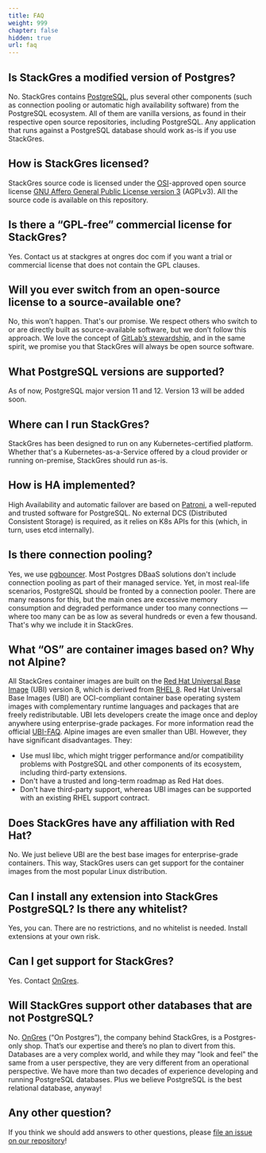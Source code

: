 ```yaml
---
title: FAQ
weight: 999
chapter: false
hidden: true
url: faq
---
```


## Is StackGres a modified version of Postgres?

No. StackGres contains [PostgreSQL](https://www.postgresql.org/), plus several other components (such as connection pooling or automatic high availability software) from the PostgreSQL ecosystem. All of them are vanilla versions, as found in their respective open source repositories, including PostgreSQL. Any application that runs against a PostgreSQL database should work as-is if you use StackGres.

## How is StackGres licensed?

StackGres source code is licensed under the [OSI](https://opensource.org/licenses)-approved open source license [GNU Affero General Public License version 3](https://www.gnu.org/licenses/agpl-3.0.en.html) (AGPLv3). All the source code is available on this repository.

## Is there a “GPL-free” commercial license for StackGres?

Yes. Contact us at stackgres at ongres doc com if you want a trial or commercial license that does not contain the GPL clauses.

## Will you ever switch from an open-source license to a source-available one?

No, this won’t happen. That's our promise. We respect others who switch to or are directly built as source-available software, but we don’t follow this approach. We love the concept of [GitLab’s stewardship](https://about.gitlab.com/company/stewardship/), and in the same spirit, we promise you that StackGres will always be open source software.

## What PostgreSQL versions are supported?

As of now, PostgreSQL major version 11 and 12. Version 13 will be added soon.

## Where can I run StackGres?

StackGres has been designed to run on any Kubernetes-certified platform. Whether that's a Kubernetes-as-a-Service offered by a cloud provider or running on-premise, StackGres should run as-is.

## How is HA implemented?

High Availability and automatic failover are based on [Patroni](https://github.com/zalando/patroni), a well-reputed and trusted software for PostgreSQL. No external DCS (Distributed Consistent Storage) is required, as it relies on K8s APIs for this (which, in turn, uses etcd internally).

## Is there connection pooling?

Yes, we use [pgbouncer](https://www.pgbouncer.org/). Most Postgres DBaaS solutions don't include connection pooling as part of their managed service. Yet, in most real-life scenarios, PostgreSQL should be fronted by a connection pooler. There are many reasons for this, but the main ones are excessive memory consumption and degraded performance under too many connections — where too many can be as low as several hundreds or even a few thousand. That's why we include it in StackGres.

## What “OS” are container images based on? Why not Alpine?

All StackGres container images are built on the [Red Hat Universal Base Image](https://developers.redhat.com/products/rhel/ubi/) (UBI) version 8, which is derived from [RHEL 8](https://www.redhat.com/en/enterprise-linux-8). Red Hat Universal Base Images (UBI) are OCI-compliant container base operating system images with complementary runtime languages and packages that are freely redistributable. UBI lets developers create the image once and deploy anywhere using enterprise-grade packages. For more information read the official [UBI-FAQ](https://developers.redhat.com/articles/ubi-faq/).
Alpine images are even smaller than UBI. However, they have significant disadvantages. They:

- Use musl libc, which might trigger performance and/or compatibility problems with PostgreSQL and other components of its ecosystem, including third-party extensions.
- Don't have a trusted and long-term roadmap as Red Hat does.
- Don't have third-party support, whereas UBI images can be supported with an existing RHEL support contract.

## Does StackGres have any affiliation with Red Hat?

No. We just believe UBI are the best base images for enterprise-grade containers. This way, StackGres users can get support for the container images from the most popular Linux distribution.

## Can I install any extension into StackGres PostgreSQL? Is there any whitelist?

Yes, you can. There are no restrictions, and no whitelist is needed. Install extensions at your own risk.

## Can I get support for StackGres?

Yes. Contact [OnGres](https://ongres.com/).

## Will StackGres support other databases that are not PostgreSQL?

No. [OnGres](https://ongres.com/) (“On Postgres”), the company behind StackGres, is a Postgres-only shop. That’s our expertise and there’s no plan to divert from this. Databases are a very complex world, and while they may "look and feel" the same from a user perspective, they are very different from an operational perspective. We have more than two decades of experience developing and running PostgreSQL databases. Plus we believe PostgreSQL is the best relational database, anyway!

## Any other question?

If you think we should add answers to other questions, please [file an issue on our repository](https://gitlab.com/ongresinc/stackgres/issues/new)!
